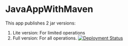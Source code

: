 # JavaAppWithMaven

This app publishes 2 jar versions:
1. Lite version: For limited operations
2. Full version: For all operations.
[![Deployment Status](https://releasemanagementpm.vsrm.visualstudio.com/_apis/public/Release/badge/f3325c6c-ad87-4258-b45d-2596ce78c42b/32/54)](https://releasemanagementpm.visualstudio.com/ArtifactDemo/_release?definitionId=32&_a=releases)
